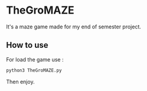 # TheGroMAZE
It's a maze game made for my end of semester project.

## How to use
For load the game use :
```bash
python3 TheGroMAZE.py
```
Then enjoy.
